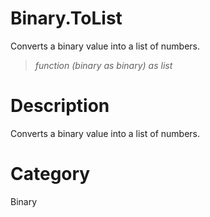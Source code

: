 ﻿# Binary.ToList
Converts a binary value into a list of numbers.
> _function (binary as binary) as list_
# Description 
Converts a binary value into a list of numbers.
# Category 
Binary
